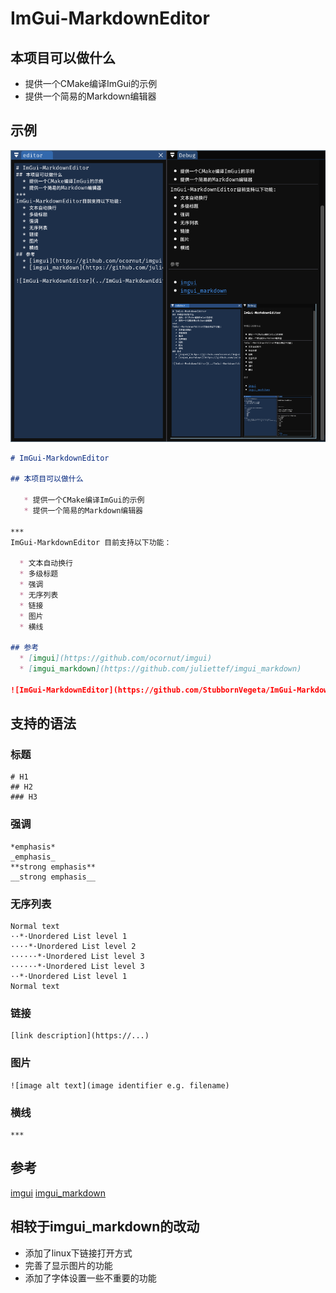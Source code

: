 # ImGui-MarkdownEditor

## 本项目可以做什么

   * 提供一个CMake编译ImGui的示例
   * 提供一个简易的Markdown编辑器

## 示例

![ImGui-MarkdownEditor](ImGui-MarkdownEditor.png)
```markdown
# ImGui-MarkdownEditor

## 本项目可以做什么

   * 提供一个CMake编译ImGui的示例
   * 提供一个简易的Markdown编辑器

***
ImGui-MarkdownEditor 目前支持以下功能：

  * 文本自动换行
  * 多级标题
  * 强调
  * 无序列表
  * 链接
  * 图片
  * 横线

## 参考
  * [imgui](https://github.com/ocornut/imgui)
  * [imgui_markdown](https://github.com/juliettef/imgui_markdown)

![ImGui-MarkdownEditor](https://github.com/StubbornVegeta/ImGui-MarkdownEditor)

```
## 支持的语法

### 标题
```
# H1
## H2
### H3
```
### 强调
```
*emphasis*
_emphasis_
**strong emphasis**
__strong emphasis__
```
### 无序列表
```
Normal text
··*·Unordered List level 1
····*·Unordered List level 2
······*·Unordered List level 3
······*·Unordered List level 3
··*·Unordered List level 1
Normal text
```
### 链接
```
[link description](https://...)
```
### 图片
```
![image alt text](image identifier e.g. filename)
```
### 横线
```
***
```

## 参考
[imgui](https://github.com/ocornut/imgui)
[imgui_markdown](https://github.com/juliettef/imgui_markdown)


## 相较于imgui_markdown的改动
  * 添加了linux下链接打开方式
  * 完善了显示图片的功能
  * 添加了字体设置一些不重要的功能
